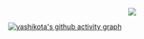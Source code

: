 <p align="center">
  <a href="https://github.com/yashikota?tab=repositories">
    <img src="https://skillicons.dev/icons?i=c,cpp,rust,python,js,ts,react,next,linux,vscode,git,github" />
  </a>
</p>

[![yashikota's github activity graph](https://activity-graph.herokuapp.com/graph?username=yashikota&hide_border=true&theme=react-dark )](https://github.com/yashikota?tab=repositories)

<!-- <a href="https://github.com/yashikota?tab=repositories" alt="repositories" >
<img alt="kota's Top Languages" src="https://github-readme-stats.vercel.app/api/top-langs/?username=yashikota&langs_count=10&layout=compact&hide_border=true&text_color=777777&bg_color=00000000&border_color=00000000&hide=Jupyter%20Notebook" width="50%" /><img alt="github stats" width="50%" src="https://github-readme-stats.vercel.app/api?username=yashikota&hide_border=true&bg_color=00000000&theme=onedark&show_icons=ture"/>
</a> -->

<!-- [![trophy](https://github-profile-trophy.vercel.app/?username=yashikota&theme=onedark&column=7
)](https://github.com/ryo-ma/github-profile-trophy)

[![](https://raw.githubusercontent.com/yashikota/yashikota/master/profile-summary-card-output/github_dark/0-profile-details.svg)](https://github.com/vn7n24fzkq/github-profile-summary-cards)
[![](https://raw.githubusercontent.com/yashikota/yashikota/master/profile-summary-card-output/github_dark/1-repos-per-language.svg)](https://github.com/vn7n24fzkq/github-profile-summary-cards) [![](https://raw.githubusercontent.com/yashikota/yashikota/master/profile-summary-card-output/github_dark/2-most-commit-language.svg)](https://github.com/vn7n24fzkq/github-profile-summary-cards)
[![](https://raw.githubusercontent.com/yashikota/yashikota/master/profile-summary-card-output/github_dark/3-stats.svg)](https://github.com/vn7n24fzkq/github-profile-summary-cards) [![](https://raw.githubusercontent.com/yashikota/yashikota/master/profile-summary-card-output/github_dark/4-productive-time.svg)](https://github.com/vn7n24fzkq/github-profile-summary-cards)

![](https://komarev.com/ghpvc/?username=yashikota&color=blue) -->

<!-- <img src="https://github-readme-streak-stats.herokuapp.com?user=yashikota&theme=github-dark&hide_border=true&date_format=%5BY.%5Dn.j&sideNums=777777&background=00000000&border=777777&stroke=777777&ring=777777&fire=777777&currStreakNum=777777&currStreakLabel=777777&sideLabels=777777&dates=777777" width="58%" /> -->

<!-- <img src="https://activity-graph.herokuapp.com/graph?username=yashikota&bg_color=00000000&hide_border=true&color=777777&line=777777&point=777777" /> -->

<!-- <div>
<img src="https://cdn.jsdelivr.net/gh/devicons/devicon/icons/linux/linux-original.svg" width="5%" />         
<img src="https://cdn.jsdelivr.net/gh/devicons/devicon/icons/ubuntu/ubuntu-plain.svg" width="5%" />       
<img src="https://cdn.jsdelivr.net/gh/devicons/devicon/icons/vscode/vscode-original.svg" width="5%" />          
<img src="https://cdn.jsdelivr.net/gh/devicons/devicon/icons/visualstudio/visualstudio-plain.svg" width="5%" />          
<img src="https://cdn.jsdelivr.net/gh/devicons/devicon/icons/windows8/windows8-original.svg" width="5%" />          
<img src="https://cdn.jsdelivr.net/gh/devicons/devicon/icons/unity/unity-original.svg" width="5%" />     
<img src="https://cdn.jsdelivr.net/gh/devicons/devicon/icons/unrealengine/unrealengine-original.svg" width="5%" />     
<img src="https://cdn.jsdelivr.net/gh/devicons/devicon/icons/rust/rust-plain.svg" width="5%" />                    
<img src="https://cdn.jsdelivr.net/gh/devicons/devicon/icons/c/c-original.svg" width="5%"/>
<img src="https://cdn.jsdelivr.net/gh/devicons/devicon/icons/cplusplus/cplusplus-original.svg" width="5%" />          
<img src="https://cdn.jsdelivr.net/gh/devicons/devicon/icons/qt/qt-original.svg" width="5%" />          
<img src="https://cdn.jsdelivr.net/gh/devicons/devicon/icons/python/python-original.svg" width="5%" />
<img src="https://cdn.jsdelivr.net/gh/devicons/devicon/icons/opencv/opencv-original.svg" width="5%" />          
<img src="https://cdn.jsdelivr.net/gh/devicons/devicon/icons/pytest/pytest-original.svg" width="5%" />          
<img src="https://cdn.jsdelivr.net/gh/devicons/devicon/icons/fastapi/fastapi-original.svg" width="5%" />          
<img src="https://cdn.jsdelivr.net/gh/devicons/devicon/icons/pytorch/pytorch-original.svg" width="5%" />          
<img src="https://cdn.jsdelivr.net/gh/devicons/devicon/icons/tensorflow/tensorflow-original.svg" width="5%" />          
<img src="https://cdn.jsdelivr.net/gh/devicons/devicon/icons/html5/html5-original.svg" width="5%" />
<img src="https://cdn.jsdelivr.net/gh/devicons/devicon/icons/css3/css3-original.svg" width="5%" />
<img src="https://cdn.jsdelivr.net/gh/devicons/devicon/icons/javascript/javascript-original.svg" width="5%" />
<img src="https://cdn.jsdelivr.net/gh/devicons/devicon/icons/typescript/typescript-original.svg" width="5%" />
<img src="https://cdn.jsdelivr.net/gh/devicons/devicon/icons/nodejs/nodejs-original.svg" width="5%" />          
<img src="https://cdn.jsdelivr.net/gh/devicons/devicon/icons/react/react-original.svg" width="5%" />
<img src="https://cdn.jsdelivr.net/gh/devicons/devicon/icons/storybook/storybook-original.svg" width="5%" />          
<img src="https://cdn.jsdelivr.net/gh/devicons/devicon/icons/nextjs/nextjs-original.svg" width="5%" />          
<img src="https://cdn.jsdelivr.net/gh/devicons/devicon/icons/materialui/materialui-original.svg" width="5%" />        
<img src="https://cdn.jsdelivr.net/gh/devicons/devicon/icons/tailwindcss/tailwindcss-plain.svg" width="5%" />            
<img src="https://cdn.jsdelivr.net/gh/devicons/devicon/icons/docker/docker-original.svg" width="5%" />
<img src="https://cdn.jsdelivr.net/gh/devicons/devicon/icons/flutter/flutter-original.svg" width="5%" />
<img src="https://cdn.jsdelivr.net/gh/devicons/devicon/icons/dart/dart-original.svg" width="5%" />
<img src="https://cdn.jsdelivr.net/gh/devicons/devicon/icons/git/git-original.svg" width="5%" />
<img src="https://cdn.jsdelivr.net/gh/devicons/devicon/icons/github/github-original.svg" width="5%" />
<img src="https://cdn.jsdelivr.net/gh/devicons/devicon/icons/go/go-original-wordmark.svg" width="5%" />
<img src="https://cdn.jsdelivr.net/gh/devicons/devicon/icons/java/java-original.svg" width="5%" />
<img src="https://cdn.jsdelivr.net/gh/devicons/devicon/icons/kotlin/kotlin-original.svg" width="5%" />
<img src="https://cdn.jsdelivr.net/gh/devicons/devicon/icons/markdown/markdown-original.svg" width="5%" />
<img src="https://cdn.jsdelivr.net/gh/devicons/devicon/icons/blender/blender-original.svg" width="5%" />
</div> -->
